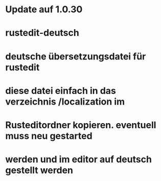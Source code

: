 # Update auf 1.0.30
# rustedit-deutsch
# deutsche übersetzungsdatei für rustedit
# diese datei einfach in das verzeichnis /localization im 
# Rusteditordner kopieren. eventuell muss neu gestarted
# werden und im editor auf deutsch gestellt werden


